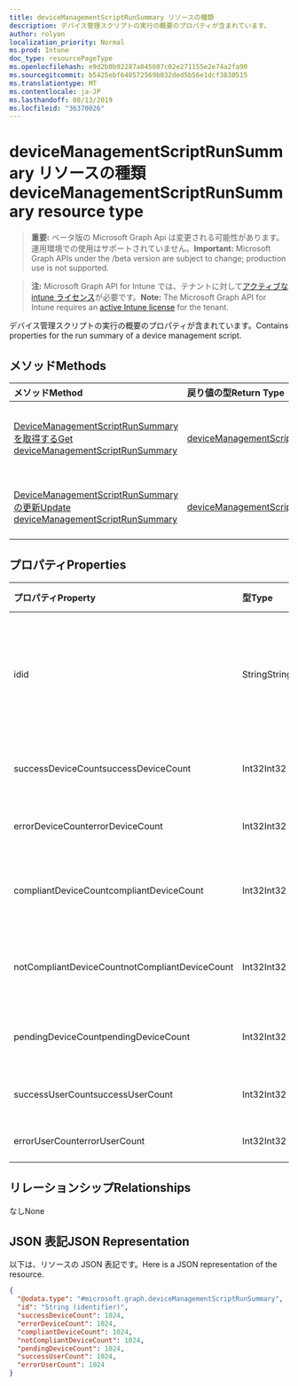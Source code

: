 ```yaml
---
title: deviceManagementScriptRunSummary リソースの種類
description: デバイス管理スクリプトの実行の概要のプロパティが含まれています。
author: rolyon
localization_priority: Normal
ms.prod: Intune
doc_type: resourcePageType
ms.openlocfilehash: e9d2b0b92287a045607c02e271155e2e74a2fa90
ms.sourcegitcommit: b5425ebf648572569b032ded5b56e1dcf3830515
ms.translationtype: MT
ms.contentlocale: ja-JP
ms.lasthandoff: 08/13/2019
ms.locfileid: "36370026"
---
```

# <a name="devicemanagementscriptrunsummary-resource-type"></a><span data-ttu-id="0cb9d-103">deviceManagementScriptRunSummary リソースの種類</span><span class="sxs-lookup"><span data-stu-id="0cb9d-103">deviceManagementScriptRunSummary resource type</span></span>

> <span data-ttu-id="0cb9d-104">**重要:** ベータ版の Microsoft Graph Api は変更される可能性があります。運用環境での使用はサポートされていません。</span><span class="sxs-lookup"><span data-stu-id="0cb9d-104">**Important:** Microsoft Graph APIs under the /beta version are subject to change; production use is not supported.</span></span>

> <span data-ttu-id="0cb9d-105">**注:** Microsoft Graph API for Intune では、テナントに対して[アクティブな intune ライセンス](https://go.microsoft.com/fwlink/?linkid=839381)が必要です。</span><span class="sxs-lookup"><span data-stu-id="0cb9d-105">**Note:** The Microsoft Graph API for Intune requires an [active Intune license](https://go.microsoft.com/fwlink/?linkid=839381) for the tenant.</span></span>

<span data-ttu-id="0cb9d-106">デバイス管理スクリプトの実行の概要のプロパティが含まれています。</span><span class="sxs-lookup"><span data-stu-id="0cb9d-106">Contains properties for the run summary of a device management script.</span></span>

## <a name="methods"></a><span data-ttu-id="0cb9d-107">メソッド</span><span class="sxs-lookup"><span data-stu-id="0cb9d-107">Methods</span></span>
|<span data-ttu-id="0cb9d-108">メソッド</span><span class="sxs-lookup"><span data-stu-id="0cb9d-108">Method</span></span>|<span data-ttu-id="0cb9d-109">戻り値の型</span><span class="sxs-lookup"><span data-stu-id="0cb9d-109">Return Type</span></span>|<span data-ttu-id="0cb9d-110">説明</span><span class="sxs-lookup"><span data-stu-id="0cb9d-110">Description</span></span>|
|:---|:---|:---|
|[<span data-ttu-id="0cb9d-111">DeviceManagementScriptRunSummary を取得する</span><span class="sxs-lookup"><span data-stu-id="0cb9d-111">Get deviceManagementScriptRunSummary</span></span>](../api/intune-devices-devicemanagementscriptrunsummary-get.md)|[<span data-ttu-id="0cb9d-112">deviceManagementScriptRunSummary</span><span class="sxs-lookup"><span data-stu-id="0cb9d-112">deviceManagementScriptRunSummary</span></span>](../resources/intune-devices-devicemanagementscriptrunsummary.md)|<span data-ttu-id="0cb9d-113">[DeviceManagementScriptRunSummary](../resources/intune-devices-devicemanagementscriptrunsummary.md)オブジェクトのプロパティとリレーションシップを読み取ります。</span><span class="sxs-lookup"><span data-stu-id="0cb9d-113">Read properties and relationships of the [deviceManagementScriptRunSummary](../resources/intune-devices-devicemanagementscriptrunsummary.md) object.</span></span>|
|[<span data-ttu-id="0cb9d-114">DeviceManagementScriptRunSummary の更新</span><span class="sxs-lookup"><span data-stu-id="0cb9d-114">Update deviceManagementScriptRunSummary</span></span>](../api/intune-devices-devicemanagementscriptrunsummary-update.md)|[<span data-ttu-id="0cb9d-115">deviceManagementScriptRunSummary</span><span class="sxs-lookup"><span data-stu-id="0cb9d-115">deviceManagementScriptRunSummary</span></span>](../resources/intune-devices-devicemanagementscriptrunsummary.md)|<span data-ttu-id="0cb9d-116">[DeviceManagementScriptRunSummary](../resources/intune-devices-devicemanagementscriptrunsummary.md)オブジェクトのプロパティを更新します。</span><span class="sxs-lookup"><span data-stu-id="0cb9d-116">Update the properties of a [deviceManagementScriptRunSummary](../resources/intune-devices-devicemanagementscriptrunsummary.md) object.</span></span>|

## <a name="properties"></a><span data-ttu-id="0cb9d-117">プロパティ</span><span class="sxs-lookup"><span data-stu-id="0cb9d-117">Properties</span></span>
|<span data-ttu-id="0cb9d-118">プロパティ</span><span class="sxs-lookup"><span data-stu-id="0cb9d-118">Property</span></span>|<span data-ttu-id="0cb9d-119">型</span><span class="sxs-lookup"><span data-stu-id="0cb9d-119">Type</span></span>|<span data-ttu-id="0cb9d-120">説明</span><span class="sxs-lookup"><span data-stu-id="0cb9d-120">Description</span></span>|
|:---|:---|:---|
|<span data-ttu-id="0cb9d-121">id</span><span class="sxs-lookup"><span data-stu-id="0cb9d-121">id</span></span>|<span data-ttu-id="0cb9d-122">String</span><span class="sxs-lookup"><span data-stu-id="0cb9d-122">String</span></span>|<span data-ttu-id="0cb9d-123">デバイス管理スクリプト実行の概要エンティティのキー。</span><span class="sxs-lookup"><span data-stu-id="0cb9d-123">Key of the device management script run summary entity.</span></span>|
|<span data-ttu-id="0cb9d-124">successDeviceCount</span><span class="sxs-lookup"><span data-stu-id="0cb9d-124">successDeviceCount</span></span>|<span data-ttu-id="0cb9d-125">Int32</span><span class="sxs-lookup"><span data-stu-id="0cb9d-125">Int32</span></span>|<span data-ttu-id="0cb9d-126">成功したデバイス数。</span><span class="sxs-lookup"><span data-stu-id="0cb9d-126">Success device count.</span></span>|
|<span data-ttu-id="0cb9d-127">errorDeviceCount</span><span class="sxs-lookup"><span data-stu-id="0cb9d-127">errorDeviceCount</span></span>|<span data-ttu-id="0cb9d-128">Int32</span><span class="sxs-lookup"><span data-stu-id="0cb9d-128">Int32</span></span>|<span data-ttu-id="0cb9d-129">エラーデバイス数。</span><span class="sxs-lookup"><span data-stu-id="0cb9d-129">Error device count.</span></span>|
|<span data-ttu-id="0cb9d-130">compliantDeviceCount</span><span class="sxs-lookup"><span data-stu-id="0cb9d-130">compliantDeviceCount</span></span>|<span data-ttu-id="0cb9d-131">Int32</span><span class="sxs-lookup"><span data-stu-id="0cb9d-131">Int32</span></span>|<span data-ttu-id="0cb9d-132">準拠しているデバイスの数。</span><span class="sxs-lookup"><span data-stu-id="0cb9d-132">Compliant device count.</span></span>|
|<span data-ttu-id="0cb9d-133">notCompliantDeviceCount</span><span class="sxs-lookup"><span data-stu-id="0cb9d-133">notCompliantDeviceCount</span></span>|<span data-ttu-id="0cb9d-134">Int32</span><span class="sxs-lookup"><span data-stu-id="0cb9d-134">Int32</span></span>|<span data-ttu-id="0cb9d-135">準拠していないデバイス数。</span><span class="sxs-lookup"><span data-stu-id="0cb9d-135">Not Compliant device count.</span></span>|
|<span data-ttu-id="0cb9d-136">pendingDeviceCount</span><span class="sxs-lookup"><span data-stu-id="0cb9d-136">pendingDeviceCount</span></span>|<span data-ttu-id="0cb9d-137">Int32</span><span class="sxs-lookup"><span data-stu-id="0cb9d-137">Int32</span></span>|<span data-ttu-id="0cb9d-138">保留中のデバイス数。</span><span class="sxs-lookup"><span data-stu-id="0cb9d-138">Pending device count.</span></span>|
|<span data-ttu-id="0cb9d-139">successUserCount</span><span class="sxs-lookup"><span data-stu-id="0cb9d-139">successUserCount</span></span>|<span data-ttu-id="0cb9d-140">Int32</span><span class="sxs-lookup"><span data-stu-id="0cb9d-140">Int32</span></span>|<span data-ttu-id="0cb9d-141">成功したユーザー数。</span><span class="sxs-lookup"><span data-stu-id="0cb9d-141">Success user count.</span></span>|
|<span data-ttu-id="0cb9d-142">errorUserCount</span><span class="sxs-lookup"><span data-stu-id="0cb9d-142">errorUserCount</span></span>|<span data-ttu-id="0cb9d-143">Int32</span><span class="sxs-lookup"><span data-stu-id="0cb9d-143">Int32</span></span>|<span data-ttu-id="0cb9d-144">エラーユーザー数。</span><span class="sxs-lookup"><span data-stu-id="0cb9d-144">Error user count.</span></span>|

## <a name="relationships"></a><span data-ttu-id="0cb9d-145">リレーションシップ</span><span class="sxs-lookup"><span data-stu-id="0cb9d-145">Relationships</span></span>
<span data-ttu-id="0cb9d-146">なし</span><span class="sxs-lookup"><span data-stu-id="0cb9d-146">None</span></span>

## <a name="json-representation"></a><span data-ttu-id="0cb9d-147">JSON 表記</span><span class="sxs-lookup"><span data-stu-id="0cb9d-147">JSON Representation</span></span>
<span data-ttu-id="0cb9d-148">以下は、リソースの JSON 表記です。</span><span class="sxs-lookup"><span data-stu-id="0cb9d-148">Here is a JSON representation of the resource.</span></span>
<!-- {
  "blockType": "resource",
  "keyProperty": "id",
  "@odata.type": "microsoft.graph.deviceManagementScriptRunSummary"
}
-->
``` json
{
  "@odata.type": "#microsoft.graph.deviceManagementScriptRunSummary",
  "id": "String (identifier)",
  "successDeviceCount": 1024,
  "errorDeviceCount": 1024,
  "compliantDeviceCount": 1024,
  "notCompliantDeviceCount": 1024,
  "pendingDeviceCount": 1024,
  "successUserCount": 1024,
  "errorUserCount": 1024
}
```



